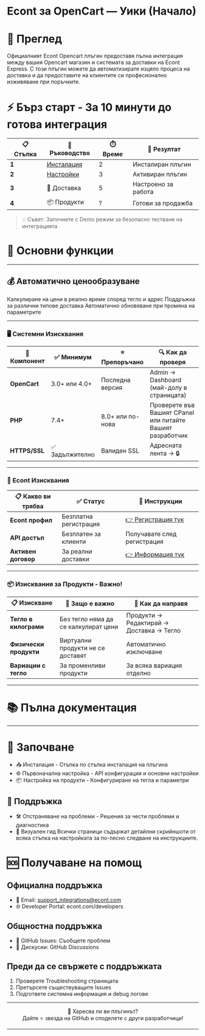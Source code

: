 # Econt за OpenCart — Уики (Начало)

# 📖 Преглед
Официалният Econt Opencart плъгин предоставя пълна интеграция между вашия Opencart магазин и системата за доставки на Econt Express. 
С този плъгин можете да автоматизирате изцяло процеса на доставка и да предоставите на клиентите си професионално изживяване при поръчките.

# ⚡ Бърз старт - За 10 минути до готова интеграция
| 📋 Стъпка | 📄 Ръководство                | ⏱️ Време | 🎯 Резултат         |
|-----------|-------------------------------|----------|---------------------|
| **1**     | [Инсталация](Installation.md) | 2        | Инсталиран плъгин   |
| **2**     | [Настройки](Settings.md)      | 3        | Активиран плъгин    |
| **3**     | 🚚 Доставка                   | 5        | Настроено за работа |
| **4**     | 📦 Продукти                   | ?        | Готови за продажба  |

> 💡 Съвет: Започнете с Demo режим за безопасно тестване на интеграцията

# 🎯 Основни функции

---

## 💰 Автоматично ценообразуване
Калкулиране на цени в реално време според тегло и адрес
Поддръжка за различни типове доставка
Автоматично обновяване при промяна на параметрите

---

### 🖥️ **Системни Изисквания**

| 🔧 Компонент    | ✅ Минимум      | ⭐ Препоръчано    | 🔍 Как да проверя                                          |
|-----------------|----------------|------------------|------------------------------------------------------------|
| **OpenCart**    | 3.0+ или 4.0+  | Последна версия  | Admin -> Dashboard (май-долу в страницата)                 |
| **PHP**         | 7.4+           | 8.0+ или по-нова | Проверете във Вашият CPanel или питайте Вашият разработчик |
| **HTTPS/SSL**   | ✅ Задължително | Валиден SSL      | Адресната лента → 🔒                                       |

---

### 🏢 **Econt Изисквания**

| 📋 Какво ви трябва | ✅ Статус | 📖 Инструкции |
|-------------------|----------|---------------|
| **Econt профил** | Безплатна регистрация | [👉 Регистрация тук](https://delivery.econt.com/) |
| **API достъп** | Безплатен за клиенти | Получавате след регистрация |
| **Активен договор** | За реални доставки | [👉 Информация тук](https://www.econt.com/solutions/online-stores) |

---

### 📦 **Изисквания за Продукти - Важно!**

| 📋 Изискване | 🎯 Защо е важно | 🔧 Как да направя |
|-------------|----------------|------------------|
| **Тегло в килограми** | Без тегло няма да се калкулират цени | Продукти → Редактирай → Доставка → Тегло |
| **Физически продукти** | Виртуални продукти не се доставят | Автоматично изключване |
| **Вариации с тегло** | За променливи продукти | За всяка вариация отделно |

---

# 📚 Пълна документация

---

# 🏁 Започване
- 📥 Инсталация - Стъпка по стъпка инсталация на плъгина
- ⚙️ Първоначална настройка - API конфигурация и основни настройки
- 📦 Настройка на продукти - Конфигуриране на тегла и параметри
## 🔧 Поддръжка
- 🛠️ Отстраняване на проблеми - Решения за чести проблеми и диагностика
- 📸 Визуален гид
Всички страници съдържат детайлни скрийншоти от всяка стъпка на настройката за по-лесно следване на инструкциите.

# 🆘 Получаване на помощ
## Официална поддръжка
- 📧 Email: support_integrations@econt.com
- 🌐 Developer Portal: econt.com/developers
## Общностна поддръжка
- 🐛 GitHub Issues: Съобщете проблем
- 💬 Дискусии: GitHub Discussions
## Преди да се свържете с поддръжката
1. Проверете Troubleshooting страницата
2. Претърсете съществуващите Issues
3. Подгответе системна информация и debug логове

---

<div align="center">
🌟 Харесва ли ви плъгинът?
<br/>
Дайте ⭐ звезда на GitHub и споделете с други разработчици!
</div>

---
